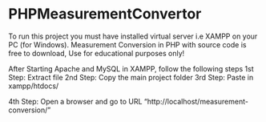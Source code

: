 # PHPMeasurementConvertor

To run this project you must have installed virtual server i.e XAMPP on your PC (for Windows). Measurement Conversion in PHP with source code is free to download, Use for educational purposes only!

After Starting Apache and MySQL in XAMPP, follow the following steps
1st Step: Extract file
2nd Step: Copy the main project folder
3rd Step: Paste in xampp/htdocs/


4th Step: Open a browser and go to URL “http://localhost/measurement-conversion/”
